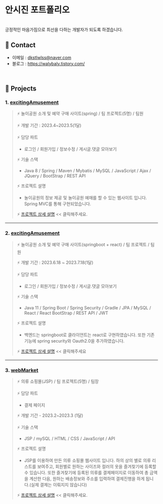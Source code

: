 # 안시진 포트폴리오
</br>
긍정적인 마음가짐으로 최선을 다하는 개발자가 되도록 하겠습니다.

## 📌 Contact
 - 이메일 : dkstlwlss@naver.com
 - 블로그 : https://walybaly.tistory.com/
</br>

## 📌 Projects

### 1. [excitingAmusement](https://github.com/ridehorse/excitingamusement2/tree/excitingamusement_spring)

> ⚡ 놀이공원 소개 및 예약 구매 사이트(spring) / 팀 프로젝트(5명) / 팀원
>
> ⚡ 개발 기간 : 2023.4~2023.5(1달) 
>
> ⚡ 담당 파트
> - 로그인 / 회원가입 / 정보수정 / 게시글.댓글 모아보기
>
> ⚡ 기술 스택
> - Java 8 / Spring / Maven / Mybatis / MySQL / JavaScript / Ajax / JQuery / BootStrap / REST API
>
> ⚡ 프로젝트 설명
> - 놀이공원의 정보 제공 및 놀이공원 예매를 할 수 있는 웹사이트 입니다. Spring MVC를 통해 구현되었습니다.
>   
> ⚡ [프로젝트 상세 설명](https://github.com/ridehorse/excitingamusement2/tree/excitingamusement_spring) << 클릭해주세요.

---

### 2. [excitingAmusement](https://github.com/ridehorse/excitingamusement2/tree/excitingamusement_bootreact)

> ⚡ 놀이공원 소개 및 예약 구매 사이트(springboot + react) / 팀 프로젝트 / 팀원
>
> ⚡ 개발 기간 : 2023.6.18 ~ 2023.7.18(1달)
>
> ⚡ 담당 파트
> - 로그인 / 회원가입 / 정보수정 / 게시글.댓글 모아보기
>
> ⚡ 기술 스택
> - Java 11 / Spring Boot / Spring Security / Gradle / JPA / MySQL / React / React BootStrap / REST API / JWT
>
> ⚡ 프로젝트 설명
> - 백엔드는 springboot로 클라이언트는 react로 구현하였습니다. 또한 기존 기능에 spring security와 Oauth2.0을 추가하였습니다.
>
> ⚡ [프로젝트 상세 설명](https://github.com/ridehorse/excitingamusement2/tree/excitingamusement_bootreact) << 클릭해주세요

---

### 3. [webMarket](https://github.com/ridehorse/excitingamusement2/tree/webmarket)
>
> ⚡ 의류 쇼핑몰(JSP) / 팀 프로젝트(5명) / 팀장
>
> ⚡ 담당 파트
> - 결제 페이지
> 
> ⚡ 개발 기간 - 2023.2~2023.3 (1달)
>
> ⚡ 기술 스택 
> - JSP / mySQL / HTML / CSS / JavaScript / API
>
> ⚡ 프로젝트 설명 
> - JSP를 이용하여 만든 의류 쇼핑몰 웹사이트 입니다. 하의 상의 별로 의류 리스트를 보여주고, 회원별로 원하는 사이즈와 컬러의 옷을 즐겨찾기에 등록할수 있습니다. 또한 즐겨찾기에 등록된 의류를 결제페이지로 이동하여 총 금액을 계산한 다음, 원하는 배송정보와 주소를 입력하여 결제진행을 하게 됩니다.(실제 결제는 이뤄지지 않습니다)
>
> ⚡ [프로젝트 상세 설명](https://github.com/ridehorse/excitingamusement2/tree/webmarket) << 클릭해주세요.


